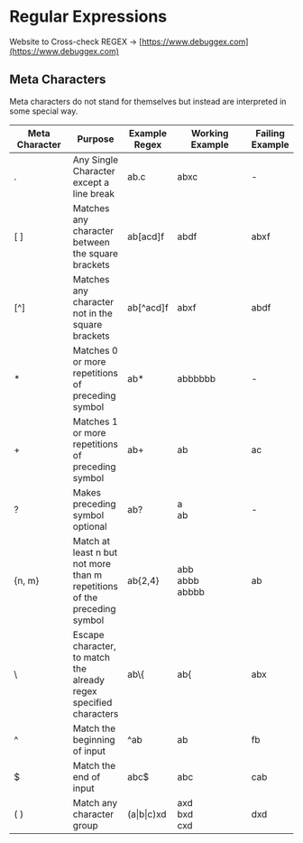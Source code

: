 # Regular Expressions

Website to Cross-check REGEX -> [https://www.debuggex.com](https://www.debuggex.com)

## Meta Characters

Meta characters do not stand for themselves but instead are interpreted in some special way.

<table><thead><tr><th width="100">Meta Character</th><th>Purpose</th><th>Example Regex</th><th width="166">Working Example</th><th>Failing Example</th></tr></thead><tbody><tr><td>.</td><td>Any Single Character except a line break</td><td>ab.c</td><td>abxc</td><td>-</td></tr><tr><td>[ ]</td><td>Matches any character between the square brackets</td><td>ab[acd]f</td><td>abdf</td><td>abxf</td></tr><tr><td>[^]</td><td>Matches any character not in the square brackets</td><td>ab[^acd]f</td><td>abxf</td><td>abdf</td></tr><tr><td>*</td><td>Matches 0 or more repetitions of preceding symbol</td><td>ab*</td><td>abbbbbb</td><td>-</td></tr><tr><td>+</td><td>Matches 1 or more repetitions of preceding symbol</td><td>ab+</td><td>ab</td><td>ac</td></tr><tr><td>?</td><td>Makes preceding symbol optional</td><td>ab?</td><td>a<br>ab</td><td>-</td></tr><tr><td>{n, m}</td><td>Match at least n but not more than m repetitions of the preceding symbol</td><td>ab{2,4}</td><td>abb<br>abbb<br>abbbb</td><td>ab</td></tr><tr><td>\</td><td>Escape character, to match the already regex specified characters</td><td>ab\{</td><td>ab{</td><td>abx</td></tr><tr><td>^</td><td>Match the beginning of input</td><td>^ab</td><td>ab</td><td>fb</td></tr><tr><td>$</td><td>Match the end of input</td><td>abc$</td><td>abc</td><td>cab</td></tr><tr><td>( )</td><td>Match any character group</td><td>(a|b|c)xd</td><td>axd<br>bxd<br>cxd</td><td>dxd</td></tr></tbody></table>
